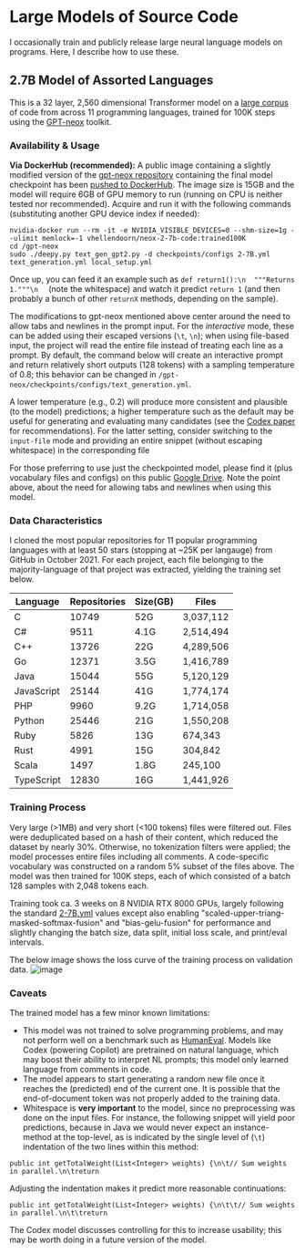 # Large Models of Source Code
I occasionally train and publicly release large neural language models on programs. Here, I describe how to use these.

## 2.7B Model of Assorted Languages
This is a 32 layer, 2,560 dimensional Transformer model on a [large corpus](#data-characteristics) of code from across 11 programming languages, trained for 100K steps using the [GPT-neox](https://github.com/EleutherAI/gpt-neox) toolkit.

### Availability & Usage
**Via DockerHub (recommended):** A public image containing a slightly modified version of the [gpt-neox repository](https://github.com/EleutherAI/gpt-neox) containing the final model checkpoint has been [pushed to DockerHub](https://hub.docker.com/repository/docker/vhellendoorn/neox-2-7b-code). The image size is 15GB and the model will require 6GB of GPU memory to run (running on CPU is neither tested nor recommended). Acquire and run it with the following commands (substituting another GPU device index if needed):
```
nvidia-docker run --rm -it -e NVIDIA_VISIBLE_DEVICES=0 --shm-size=1g --ulimit memlock=-1 vhellendoorn/neox-2-7b-code:trained100K
cd /gpt-neox
sudo ./deepy.py text_gen_gpt2.py -d checkpoints/configs 2-7B.yml text_generation.yml local_setup.yml
```

Once up, you can feed it an example such as `def return1():\n  """Returns 1."""\n  ` (note the whitespace) and watch it predict `return 1` (and then probably a bunch of other `returnX` methods, depending on the sample).

The modifications to gpt-neox mentioned above center around the need to allow tabs and newlines in the prompt input. For the _interactive_ mode, these can be added using their escaped versions (`\t`, `\n`); when using file-based input, the project will read the entire file instead of treating each line as a prompt. By default, the command below will create an interactive prompt and return relatively short outputs (128 tokens) with a sampling temperature of 0.8; this behavior can be changed in `/gpt-neox/checkpoints/configs/text_generation.yml`.

A lower temperature (e.g., 0.2) will produce more consistent and plausible (to the model) predictions; a higher temperature such as the default may be useful for generating and evaluating many candidates (see the [Codex paper](https://arxiv.org/pdf/2107.03374) for recommendations). For the latter setting, consider switching to the `input-file` mode and providing an entire snippet (without escaping whitespace) in the corresponding file

For those preferring to use just the checkpointed model, please find it (plus vocabulary files and configs) on this public [Google Drive](https://drive.google.com/file/d/1qLsQMBDyIZ2CZgr1unsteGHWGQz8J2fi/view?usp=sharing). Note the point above, about the need for allowing tabs and newlines when using this model.

### Data Characteristics
I cloned the most popular repositories for 11 popular programming languages with at least 50 stars (stopping at ~25K per langauge) from GitHub in October 2021. For each project, each file belonging to the majority-language of that project was extracted, yielding the training set below.

|Language|Repositories|Size(GB)|Files|
|------|-----|-----|-------|
|C | 10749 | 52G | 3,037,112 |
|C# | 9511 | 4.1G | 2,514,494 |
|C++ | 13726 | 22G | 4,289,506 |
|Go | 12371 | 3.5G | 1,416,789 |
|Java | 15044 | 55G | 5,120,129 |
|JavaScript | 25144 | 41G | 1,774,174 |
|PHP | 9960 | 9.2G | 1,714,058 |
|Python | 25446 | 21G | 1,550,208 |
|Ruby | 5826 | 13G | 674,343 |
|Rust | 4991 | 15G | 304,842 |
|Scala | 1497 | 1.8G | 245,100 |
|TypeScript | 12830 | 16G | 1,441,926 |

### Training Process
Very large (>1MB) and very short (<100 tokens) files were filtered out. Files were deduplicated based on a hash of their content, which reduced the dataset by nearly 30%. Otherwise, no tokenization filters were applied; the model processes entire files including all comments. A code-specific vocabulary was constructed on a random 5% subset of the files above. The model was then trained for 100K steps, each of which consisted of a batch 128 samples with 2,048 tokens each.

Training took ca. 3 weeks on 8 NVIDIA RTX 8000 GPUs, largely following the standard [2-7B.yml](https://github.com/EleutherAI/gpt-neox/blob/main/configs/2-7B.yml) values except also enabling "scaled-upper-triang-masked-softmax-fusion" and "bias-gelu-fusion" for performance and slightly changing the batch size, data split, initial loss scale, and print/eval intervals.

The below image shows the loss curve of the training process on validation data.
![image](https://user-images.githubusercontent.com/1426353/143721005-d535bc60-f04c-4592-a0e9-45738c2180d2.png)

### Caveats
The trained model has a few minor known limitations:
- This model was not trained to solve programming problems, and may not perform well on a benchmark such as [HumanEval](https://github.com/openai/human-eval). Models like Codex (powering Copilot) are pretrained on natural language, which may boost their ability to interpret NL prompts; this model only learned language from comments in code.
- The model appears to start generating a random new file once it reaches the (predicted) end of the current one. It is possible that the end-of-document token was not properly added to the training data.
- Whitespace is **very important** to the model, since no preprocessing was done on the input files. For instance, the following snippet will yield poor predictions, because in Java we would never expect an instance-method at the top-level, as is indicated by the single level of (`\t`) indentation of the two lines within this method:
```
public int getTotalWeight(List<Integer> weights) {\n\t// Sum weights in parallel.\n\treturn 
```
Adjusting the indentation makes it predict more reasonable continuations:
```
public int getTotalWeight(List<Integer> weights) {\n\t\t// Sum weights in parallel.\n\t\treturn 
```
The Codex model discusses controlling for this to increase usability; this may be worth doing in a future version of the model.
